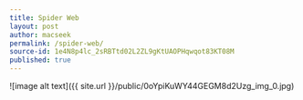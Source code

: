 ```yaml
---
title: Spider Web
layout: post
author: macseek
permalink: /spider-web/
source-id: 1e4N8p4lc_2sRBTtd02L2ZL9gKtUAOPHqwqot83KT08M
published: true
---
```

![image alt text]({{ site.url }}/public/0oYpiKuWY44GEGM8d2Uzg_img_0.jpg)

